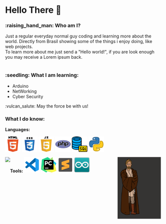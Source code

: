 <h1>Hello There 👋</h1>

<h3>:raising_hand_man: Who am I?</h3>
Just a regular everyday normal guy coding and learning more about the world. 
Directly from Brasil showing some of the things i enjoy doing, like web projects. 
<br />
To learn more about me just send a "Hello world!", if you are look enough you may receive a Lorem ipsum back.
<br />
<br />

<h3>:seedling: What I am learning:</h3>

- Arduino
- NetWorking
- Cyber Security

<p>:vulcan_salute: May the force be with us!</p>

<h3>What I do know:</h3>


**Languages:**  

<code><img height="50" src="https://github.com/felipeghizo/icones/blob/main/html5-icon-1.png"></code>
<code><img height="50" src="https://github.com/felipeghizo/icones/blob/main/css3-icon.png"></code>
<code><img height="50" src="https://github.com/felipeghizo/icones/blob/main/js-icon.png"></code>
<code><img height="50" src="https://github.com/felipeghizo/icones/blob/main/php-icon.png"></code>
<code><img height="50" src="https://github.com/felipeghizo/icones/blob/main/sql-icon.png"></code>
<code><img height="50" src="https://github.com/felipeghizo/icones/blob/main/python-icon.png"></code>

**Tools:**
<a aling="right">
  <code><img height="50" src="https://github.com/felipeghizo/icones/blob/main/vscode-icon.png"></code>
  <code><img height="50" src="https://github.com/felipeghizo/icones/blob/main/pycharm-icon.png"></code>
  <code><img height="50" src="https://github.com/felipeghizo/icones/blob/main/sublime-icon.png"></code>
  <code><img height="50" src="https://github.com/felipeghizo/icones/blob/main/arduino-icon.png"></code>
</a>
<img align="right" alt="GIF" src="https://github.com/felipeghizo/icones/blob/main/obi-wan.gif?raw=true" width="140" height="200" />
<a href="https://github-readme-stats.vercel.app/api?username=felipeghizo&show_icons=true&theme=merko">
  <img align="left" src="https://github-readme-stats.vercel.app/api?username=felipeghizo&show_icons=true&theme=merko" />
</a>
